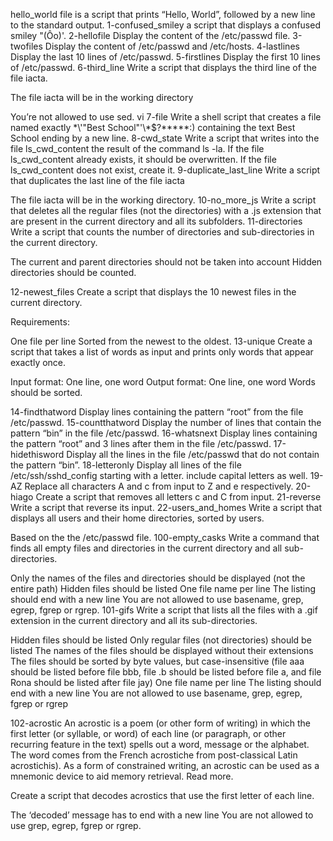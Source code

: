 hello_world file is a script that prints “Hello, World”, followed by a new line to the standard output.
1-confused_smiley a script that displays a confused smiley "(Ôo)'.
2-hellofile Display the content of the /etc/passwd file.
3-twofiles Display the content of /etc/passwd and /etc/hosts.
4-lastlines Display the last 10 lines of /etc/passwd.
5-firstlines Display the first 10 lines of /etc/passwd.
6-third_line Write a script that displays the third line of the file iacta.

The file iacta will be in the working directory

You’re not allowed to use sed.
vi 7-file Write a shell script that creates a file named exactly \*\\'"Best School"\'\\*$\?\*\*\*\*\*:) containing the text Best School ending by a new line.
8-cwd_state Write a script that writes into the file ls_cwd_content the result of the command ls -la. If the file ls_cwd_content already exists, it should be overwritten. If the file ls_cwd_content does not exist, create it.
9-duplicate_last_line Write a script that duplicates the last line of the file iacta

The file iacta will be in the working directory.
10-no_more_js Write a script that deletes all the regular files (not the directories) with a .js extension that are present in the current directory and all its subfolders.
11-directories Write a script that counts the number of directories and sub-directories in the current directory.

The current and parent directories should not be taken into account
Hidden directories should be counted.

12-newest_files Create a script that displays the 10 newest files in the current directory.

Requirements:

One file per line
Sorted from the newest to the oldest.
13-unique Create a script that takes a list of words as input and prints only words that appear exactly once.

Input format: One line, one word
Output format: One line, one word
Words should be sorted.

14-findthatword Display lines containing the pattern “root” from the file /etc/passwd.
15-countthatword Display the number of lines that contain the pattern “bin” in the file /etc/passwd.
16-whatsnext Display lines containing the pattern “root” and 3 lines after them in the file /etc/passwd.
17-hidethisword Display all the lines in the file /etc/passwd that do not contain the pattern “bin”.
18-letteronly Display all lines of the file /etc/ssh/sshd_config starting with a letter.
include capital letters as well.
19-AZ Replace all characters A and c from input to Z and e respectively.
20-hiago Create a script that removes all letters c and C from input.
21-reverse Write a script that reverse its input.
22-users_and_homes Write a script that displays all users and their home directories, sorted by users.

Based on the the /etc/passwd file.
100-empty_casks Write a command that finds all empty files and directories in the current directory and all sub-directories.

Only the names of the files and directories should be displayed (not the entire path)
Hidden files should be listed
One file name per line
The listing should end with a new line
You are not allowed to use basename, grep, egrep, fgrep or rgrep.
101-gifs Write a script that lists all the files with a .gif extension in the current directory and all its sub-directories.

Hidden files should be listed
Only regular files (not directories) should be listed
The names of the files should be displayed without their extensions
The files should be sorted by byte values, but case-insensitive (file aaa should be listed before file bbb, file .b should be listed before file a, and file Rona should be listed after file jay)
One file name per line
The listing should end with a new line
You are not allowed to use basename, grep, egrep, fgrep or rgrep

102-acrostic An acrostic is a poem (or other form of writing) in which the first letter (or syllable, or word) of each line (or paragraph, or other recurring feature in the text) spells out a word, message or the alphabet. The word comes from the French acrostiche from post-classical Latin acrostichis). As a form of constrained writing, an acrostic can be used as a mnemonic device to aid memory retrieval. Read more.

Create a script that decodes acrostics that use the first letter of each line.

The ‘decoded’ message has to end with a new line
You are not allowed to use grep, egrep, fgrep or rgrep.

